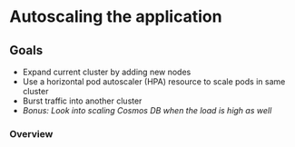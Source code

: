 # Autoscaling the application

## Goals

- Expand current cluster by adding new nodes
- Use a horizontal pod autoscaler (HPA) resource to scale pods in same cluster
- Burst traffic into another cluster
- *Bonus: Look into scaling Cosmos DB when the load is high as well*

### Overview
